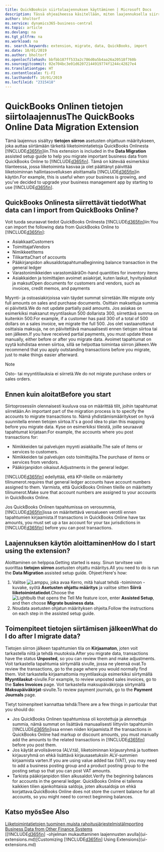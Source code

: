 ```yaml
---
title: QuickBooksin siirtolaajennuksen käyttäminen | Microsoft Docs
description: Tässä ohjeaiheessa käsitellään, miten laajennuksella siirretään asiakkaita, toimittajia, nimikkeitä ja tilejä QuickBooks Onlinesta Business Centraliin.
author: bholtorf
ms.service: dynamics365-business-central
ms.topic: article
ms.devlang: na
ms.tgt_pltfrm: na
ms.workload: na
ms. search.keywords: extension, migrate, data, QuickBooks, import
ms.date: 10/01/2019
ms.author: bholtorf
ms.openlocfilehash: bbfbb187ff533a2c786d0a5b4aa26a20518f760b
ms.sourcegitcommit: 02e704bc3e01d62072144919774f1244c42827e4
ms.translationtype: HT
ms.contentlocale: fi-FI
ms.lasthandoff: 10/01/2019
ms.locfileid: "2315418"
---
```

# <a name="the-quickbooks-online-data-migration-extension"></a><span data-ttu-id="8dec1-103">QuickBooks Onlinen tietojen siirtolaajennus</span><span class="sxs-lookup"><span data-stu-id="8dec1-103">The QuickBooks Online Data Migration Extension</span></span>
<span data-ttu-id="8dec1-104">Tämä laajennus sisältyy **tietojen siirron** asetusten ohjattuun määritykseen, joka auttaa siirtämään tärkeitä liiketoimintatietoja QuickBooks Onlinesta [!INCLUDE[d365fin](includes/d365fin_md.md)]iin.</span><span class="sxs-lookup"><span data-stu-id="8dec1-104">This extension is included in the **Data Migration** assisted setup guide to help you migrate important business data from QuickBooks Online to [!INCLUDE[d365fin](includes/d365fin_md.md)].</span></span> <span data-ttu-id="8dec1-105">Tämä on kätevää esimerkiksi tilanteessa, jossa liiketoiminta kasvaa ja olet päättänyt päivittää liiketoiminnan hallintasovelluksen aloittamalla [!INCLUDE[d365fin](includes/d365fin_md.md)]in käytön.</span><span class="sxs-lookup"><span data-stu-id="8dec1-105">For example, this is useful when your business is growing, and you've decided to upgrade your business management app by starting to use [!INCLUDE[d365fin](includes/d365fin_md.md)].</span></span>

## <a name="what-data-can-i-import-from-quickbooks-online"></a><span data-ttu-id="8dec1-106">QuickBooks Onlinesta siirrettävät tiedot</span><span class="sxs-lookup"><span data-stu-id="8dec1-106">What data can I import from QuickBooks Online?</span></span>
<span data-ttu-id="8dec1-107">Voit tuoda seuraavat tiedot QuickBooks Onlinesta [!INCLUDE[d365fin](includes/d365fin_md.md)]iin:</span><span class="sxs-lookup"><span data-stu-id="8dec1-107">You can import the following data from QuickBooks Online to [!INCLUDE[d365fin](includes/d365fin_md.md)]:</span></span>  

* <span data-ttu-id="8dec1-108">Asiakkaat</span><span class="sxs-lookup"><span data-stu-id="8dec1-108">Customers</span></span>
* <span data-ttu-id="8dec1-109">Toimittajat</span><span class="sxs-lookup"><span data-stu-id="8dec1-109">Vendors</span></span>
* <span data-ttu-id="8dec1-110">Nimikkeet</span><span class="sxs-lookup"><span data-stu-id="8dec1-110">Items</span></span>
* <span data-ttu-id="8dec1-111">Tilikartta</span><span class="sxs-lookup"><span data-stu-id="8dec1-111">Chart of accounts</span></span>
* <span data-ttu-id="8dec1-112">Pääkirjanpidon alkusaldotapahtuma</span><span class="sxs-lookup"><span data-stu-id="8dec1-112">Beginning balance transaction in the general ledger</span></span>
* <span data-ttu-id="8dec1-113">Varastonimikkeiden varastomäärä</span><span class="sxs-lookup"><span data-stu-id="8dec1-113">On-hand quantities for inventory items</span></span>
* <span data-ttu-id="8dec1-114">Asiakkaiden ja toimittajien avoimet asiakirjat, kuten laskut, hyvityslaskut ja maksut</span><span class="sxs-lookup"><span data-stu-id="8dec1-114">Open documents for customers and vendors, such as invoices, credit memos, and payments</span></span>

<span data-ttu-id="8dec1-115">Myynti- ja ostoasiakirjoissa vain täydet summat siirretään.</span><span class="sxs-lookup"><span data-stu-id="8dec1-115">We migrate only full amounts on sales and purchase documents.</span></span> <span data-ttu-id="8dec1-116">Osittain maksettuja summia ei päivitetä.</span><span class="sxs-lookup"><span data-stu-id="8dec1-116">We do not update partially paid amounts.</span></span> <span data-ttu-id="8dec1-117">Jos asiakas on esimerkiksi maksanut myyntilaskun 500 dollarista 300, siirrettävä summa on kuitenkin 500.</span><span class="sxs-lookup"><span data-stu-id="8dec1-117">For example, if a customer has paid 300 of a total of 500 dollars on a sales invoice, we migrate the full 500.</span></span> <span data-ttu-id="8dec1-118">Jos olet vastaanottanut osittaisia maksuja, ne on päivitettävä manuaalisesti ennen tietojen siirtoa tai sen jälkeen.</span><span class="sxs-lookup"><span data-stu-id="8dec1-118">If you have received partial payments, you must update these manually, either before or after you migrate data.</span></span> <span data-ttu-id="8dec1-119">Avoimet tapahtumat on syytä kohdistaa ennen siirtoa, sillä se helpottaa toimintaa siirron jälkeen.</span><span class="sxs-lookup"><span data-stu-id="8dec1-119">We recommend that you apply outstanding transactions before you migrate, just to make things easier afterward.</span></span>

> [!NOTE]  
>   <span data-ttu-id="8dec1-120">Osto- tai myyntitilauksia ei siirretä.</span><span class="sxs-lookup"><span data-stu-id="8dec1-120">We do not migrate purchase orders or sales orders.</span></span>

## <a name="before-you-start"></a><span data-ttu-id="8dec1-121">Ennen kuin aloitat</span><span class="sxs-lookup"><span data-stu-id="8dec1-121">Before you start</span></span>
<span data-ttu-id="8dec1-122">Siirtoprosessiin olennaisesti kuuluva osa on määrittää tilit, joihin tapahtumat siirretään.</span><span class="sxs-lookup"><span data-stu-id="8dec1-122">An important part of the migration process is to specify the accounts to migrate transactions to.</span></span> <span data-ttu-id="8dec1-123">Nämä yhdistämismääritykset on hyvä suunnitella ennen tietojen siirtoa.</span><span class="sxs-lookup"><span data-stu-id="8dec1-123">It's a good idea to plan this mapping before you migrate data.</span></span> <span data-ttu-id="8dec1-124">Kyse on esimerkiksi tileistä, joille seuraavat tapahtumat kirjataan:</span><span class="sxs-lookup"><span data-stu-id="8dec1-124">For example, the accounts where you post transactions for:</span></span>  

* <span data-ttu-id="8dec1-125">Nimikkeiden tai palvelujen myynti asiakkaille.</span><span class="sxs-lookup"><span data-stu-id="8dec1-125">The sale of items or services to customers.</span></span>
* <span data-ttu-id="8dec1-126">Nimikkeiden tai palvelujen osto toimittajilta.</span><span class="sxs-lookup"><span data-stu-id="8dec1-126">The purchase of items or services from vendors.</span></span>  
* <span data-ttu-id="8dec1-127">Pääkirjanpidon oikaisut.</span><span class="sxs-lookup"><span data-stu-id="8dec1-127">Adjustments in the general ledger.</span></span>  

[!INCLUDE[d365fin](includes/d365fin_md.md)] <span data-ttu-id="8dec1-128">edellyttää, että KP-tileille on määritetty tilinumerot.</span><span class="sxs-lookup"><span data-stu-id="8dec1-128">requires that general ledger accounts have account numbers assigned to them.</span></span> <span data-ttu-id="8dec1-129">Varmista, että QuickBooks Onlinen tileille on määritetty tilinumerot.</span><span class="sxs-lookup"><span data-stu-id="8dec1-129">Make sure that account numbers are assigned to your accounts in QuickBooks Online.</span></span>

<span data-ttu-id="8dec1-130">Jos QuickBooks Onlinen tapahtumissa on verosummia, [!INCLUDE[d365fin](includes/d365fin_md.md)]issa on määritettävä veroalueen verotili ennen tapahtumien kirjaamista.</span><span class="sxs-lookup"><span data-stu-id="8dec1-130">If transactions in QuickBooks Online have tax amounts, you must set up a tax account for your tax jurisdictions in [!INCLUDE[d365fin](includes/d365fin_md.md)] before you can post transactions.</span></span>

## <a name="how-do-i-start-using-the-extension"></a><span data-ttu-id="8dec1-131">Laajennuksen käytön aloittaminen</span><span class="sxs-lookup"><span data-stu-id="8dec1-131">How do I start using the extension?</span></span>
<span data-ttu-id="8dec1-132">Aloittaminen on helppoa.</span><span class="sxs-lookup"><span data-stu-id="8dec1-132">Getting started is easy.</span></span> <span data-ttu-id="8dec1-133">Sinun tarvitsee vain suorittaa **tietojen siirron** asetusten ohjattu määritys.</span><span class="sxs-lookup"><span data-stu-id="8dec1-133">All you need to do is run the **Data Migration** assisted setup guide.</span></span> <span data-ttu-id="8dec1-134">Ohjeet:</span><span class="sxs-lookup"><span data-stu-id="8dec1-134">Here's how:</span></span>

1. <span data-ttu-id="8dec1-135">Valitse ![Lamppu, joka avaa Kerro, mitä haluat tehdä -toiminnon](media/ui-search/search_small.png "Kerro, mitä haluat tehdä") -kuvake, syötä **Asetusten ohjattu määritys** ja valitse sitten **Siirrä liiketoimintatiedot**.</span><span class="sxs-lookup"><span data-stu-id="8dec1-135">Choose the ![Lightbulb that opens the Tell Me feature](media/ui-search/search_small.png "Tell me what you want to do") icon, enter **Assisted Setup**, and then choose **Migrate business data**.</span></span>
2. <span data-ttu-id="8dec1-136">Noudata asetusten ohjatun määrityksen ohjeita.</span><span class="sxs-lookup"><span data-stu-id="8dec1-136">Follow the instructions on each step in the assisted setup guide.</span></span>

## <a name="what-do-i-do-after-i-migrate-data"></a><span data-ttu-id="8dec1-137">Toimenpiteet tietojen siirtämisen jälkeen</span><span class="sxs-lookup"><span data-stu-id="8dec1-137">What do I do after I migrate data?</span></span>
<span data-ttu-id="8dec1-138">Tietojen siirron jälkeen tapahtumien tila on **Kirjaamaton**, joten voit tarkastella niitä ja tehdä muutoksia.</span><span class="sxs-lookup"><span data-stu-id="8dec1-138">After you migrate data, transactions have the status **Unposted**, so you can review them and make adjustments.</span></span> <span data-ttu-id="8dec1-139">Voit tarkastella tapahtumia siirtymällä sivulle, jossa ne yleensä ovat.</span><span class="sxs-lookup"><span data-stu-id="8dec1-139">To review the transactions, go to the page where you would normally find them.</span></span> <span data-ttu-id="8dec1-140">Voit tarkastella kirjaamattomia myyntilaskuja esimerkiksi siirtymällä **Myyntilaskut**-sivulle.</span><span class="sxs-lookup"><span data-stu-id="8dec1-140">For example, to review unposted sales invoices, go to the **Sales Invoices** page.</span></span> <span data-ttu-id="8dec1-141">Voit tarkastella maksupäiväkirjoja siirtymällä **Maksupäiväkirjat**-sivulle.</span><span class="sxs-lookup"><span data-stu-id="8dec1-141">To review payment journals, go to the **Payment Journals** page.</span></span>   

<span data-ttu-id="8dec1-142">Tietyt toimenpiteet kannattaa tehdä:</span><span class="sxs-lookup"><span data-stu-id="8dec1-142">There are a few things in particular that you should do:</span></span>

* <span data-ttu-id="8dec1-143">Jos QuickBooks Onlinen tapahtumissa oli korotettuja ja alennettuja summia, nämä summat on lisättävä manuaalisesti liittyviin tapahtumiin [!INCLUDE[d365fin](includes/d365fin_md.md)]issa ennen niiden kirjaamista.</span><span class="sxs-lookup"><span data-stu-id="8dec1-143">If the transactions in QuickBooks Online had markup or discount amounts, you must manually add the amounts to the related transactions in [!INCLUDE[d365fin](includes/d365fin_md.md)] before you post them.</span></span>
* <span data-ttu-id="8dec1-144">Jos käytät arvolisäveroa (ALV:tä), liiketoiminnan kirjausryhmä ja tuotteen kirjausryhmä on ehkä lisättävä kirjausasetuksiin ALV-summien kirjaamista varten.</span><span class="sxs-lookup"><span data-stu-id="8dec1-144">If you are using value added tax (VAT), you may need to add a business posting group and a product posting group to the posting setup so that you can post VAT amounts.</span></span>
* <span data-ttu-id="8dec1-145">Tarkista pääkirjanpidon tilien alkusaldot.</span><span class="sxs-lookup"><span data-stu-id="8dec1-145">Verify the beginning balances for accounts in the general ledger.</span></span> <span data-ttu-id="8dec1-146">QuickBooks Online ei tallenna kaikkien tilien ajankohtaisia saldoja, joten alkusaldoja on ehkä korjattava.</span><span class="sxs-lookup"><span data-stu-id="8dec1-146">QuickBooks Online does not store the current balance for all accounts, so you might need to correct beginning balances.</span></span>

## <a name="see-also"></a><span data-ttu-id="8dec1-147">Katso myös</span><span class="sxs-lookup"><span data-stu-id="8dec1-147">See Also</span></span>
[<span data-ttu-id="8dec1-148">Liiketoimintatietojen tuominen muista rahoitusjärjestelmistä</span><span class="sxs-lookup"><span data-stu-id="8dec1-148">Importing Business Data from Other Finance Systems</span></span>](across-import-data-configuration-packages.md)  
<span data-ttu-id="8dec1-149">[[!INCLUDE[d365fin](includes/d365fin_md.md)] -ohjelman mukauttaminen laajennusten avulla](ui-extensions.md)</span><span class="sxs-lookup"><span data-stu-id="8dec1-149">[Customizing [!INCLUDE[d365fin](includes/d365fin_md.md)] Using Extensions](ui-extensions.md)</span></span>  
